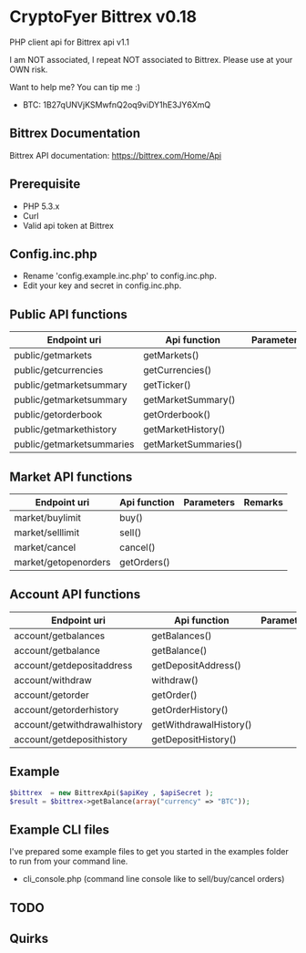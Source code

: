 CryptoFyer Bittrex v0.18
==============

PHP client api for Bittrex api v1.1

I am NOT associated, I repeat NOT associated to Bittrex. Please use at your OWN risk.

Want to help me? You can tip me :)
* BTC: 1B27qUNVjKSMwfnQ2oq9viDY1hE3JY6XmQ


Bittrex Documentation
----
Bittrex API documentation: https://bittrex.com/Home/Api


Prerequisite
----
* PHP 5.3.x
* Curl
* Valid api token at Bittrex


Config.inc.php
----
* Rename 'config.example.inc.php' to config.inc.php.
* Edit your key and secret in config.inc.php.

Public API functions
----

| Endpoint uri | Api function | Parameters | Remarks |
| --- | --- | --- | --- |
| public/getmarkets | getMarkets() |  |  |
| public/getcurrencies | getCurrencies() |  |  |
| public/getmarketsummary | getTicker() |  |  |
| public/getmarketsummary | getMarketSummary() |  |  |
| public/getorderbook | getOrderbook() |  |  |
| public/getmarkethistory | getMarketHistory() |  |  |
| public/getmarketsummaries | getMarketSummaries() |  |  |


Market API functions
----

| Endpoint uri | Api function | Parameters | Remarks |
| --- | --- | --- | --- |
| market/buylimit | buy() |  |  |
| market/selllimit | sell() |  |  |
| market/cancel | cancel() |  |  |
| market/getopenorders | getOrders() |  |  |


Account API functions
----

| Endpoint uri | Api function | Parameters | Remarks |
| --- | --- | --- | --- |
| account/getbalances | getBalances() |  |  |
| account/getbalance | getBalance() |  |  |
| account/getdepositaddress | getDepositAddress() |  |  |
| account/withdraw | withdraw() |  |  |
| account/getorder | getOrder() |  |  |
| account/getorderhistory | getOrderHistory() |  |  |
| account/getwithdrawalhistory | getWithdrawalHistory() |  |  |
| account/getdeposithistory | getDepositHistory() |  |  |

Example
----
```php
$bittrex  = new BittrexApi($apiKey , $apiSecret );
$result = $bittrex->getBalance(array("currency" => "BTC"));
```


Example CLI files
----
I've prepared some example files to get you started in the examples folder to run from your command line.
* cli_console.php (command line console like to sell/buy/cancel orders)


TODO
----

Quirks
----
